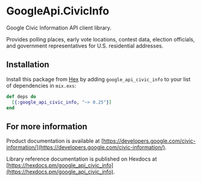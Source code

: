 # GoogleApi.CivicInfo

Google Civic Information API client library.

Provides polling places, early vote locations, contest data, election officials, and government representatives for U.S. residential addresses.

## Installation

Install this package from [Hex](https://hex.pm) by adding
`google_api_civic_info` to your list of dependencies in `mix.exs`:

```elixir
def deps do
  [{:google_api_civic_info, "~> 0.25"}]
end
```

## For more information

Product documentation is available at [https://developers.google.com/civic-information/](https://developers.google.com/civic-information/).

Library reference documentation is published on Hexdocs at
[https://hexdocs.pm/google_api_civic_info](https://hexdocs.pm/google_api_civic_info).
